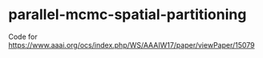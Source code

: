 # parallel-mcmc-spatial-partitioning

Code for https://www.aaai.org/ocs/index.php/WS/AAAIW17/paper/viewPaper/15079
